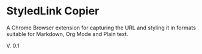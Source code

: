 # StyledLink Copier

A Chrome Browser extension for capturing the URL and styling it in formats suitable
for Markdown, Org Mode and Plain text.

V. 0.1